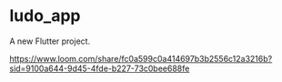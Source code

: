 # ludo_app

A new Flutter project.

https://www.loom.com/share/fc0a599c0a414697b3b2556c12a3216b?sid=9100a644-9d45-4fde-b227-73c0bee688fe
